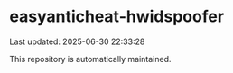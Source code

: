 # easyanticheat-hwidspoofer

Last updated: 2025-06-30 22:33:28

This repository is automatically maintained.
